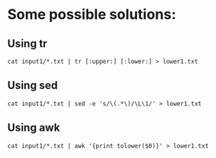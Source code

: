 # Some possible solutions:

## Using tr

```
cat input1/*.txt | tr [:upper:] [:lower:] > lower1.txt
```

## Using sed

```
cat input1/*.txt | sed -e 's/\(.*\)/\L\1/' > lower1.txt
```

## Using awk

```
cat input1/*.txt | awk '{print tolower($0)}' > lower1.txt
```

